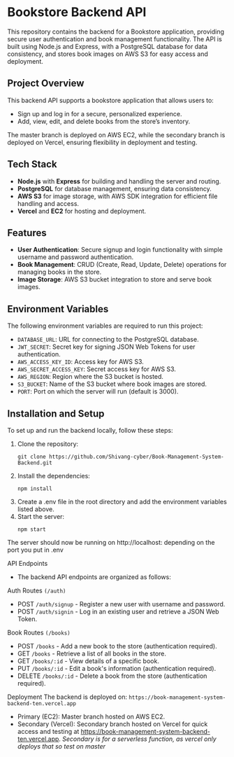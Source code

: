 # Bookstore Backend API

This repository contains the backend for a Bookstore application, providing secure user authentication and book management functionality. The API is built using Node.js and Express, with a PostgreSQL database for data consistency, and stores book images on AWS S3 for easy access and deployment.

## Project Overview

This backend API supports a bookstore application that allows users to:
- Sign up and log in for a secure, personalized experience.
- Add, view, edit, and delete books from the store’s inventory.

The master branch is deployed on AWS EC2, while the secondary branch is deployed on Vercel, ensuring flexibility in deployment and testing.

## Tech Stack

- **Node.js** with **Express** for building and handling the server and routing.
- **PostgreSQL** for database management, ensuring data consistency.
- **AWS S3** for image storage, with AWS SDK integration for efficient file handling and access.
- **Vercel** and **EC2** for hosting and deployment.

## Features

- **User Authentication**: Secure signup and login functionality with simple username and password authentication.
- **Book Management**: CRUD (Create, Read, Update, Delete) operations for managing books in the store.
- **Image Storage**: AWS S3 bucket integration to store and serve book images.

## Environment Variables

The following environment variables are required to run this project:

- `DATABASE_URL`: URL for connecting to the PostgreSQL database.
- `JWT_SECRET`: Secret key for signing JSON Web Tokens for user authentication.
- `AWS_ACCESS_KEY_ID`: Access key for AWS S3.
- `AWS_SECRET_ACCESS_KEY`: Secret access key for AWS S3.
- `AWS_REGION`: Region where the S3 bucket is hosted.
- `S3_BUCKET`: Name of the S3 bucket where book images are stored.
- `PORT`: Port on which the server will run (default is 3000).

## Installation and Setup

To set up and run the backend locally, follow these steps:

1. Clone the repository:
   ```
   git clone https://github.com/Shivang-cyber/Book-Management-System-Backend.git
   ```
2. Install the dependencies:
   ```
   npm install
   ```
3. Create a .env file in the root directory and add the environment variables listed above.
4. Start the server:
   ```
   npm start
   ```
The server should now be running on http://localhost:<PORT>
depending on the port you put in .env

API Endpoints
- The backend API endpoints are organized as follows:

Auth Routes `(/auth)`
- POST `/auth/signup` - Register a new user with username and password.
- POST `/auth/signin` - Log in an existing user and retrieve a JSON Web Token.
  
Book Routes `(/books)`
- POST `/books` - Add a new book to the store (authentication required).
- GET `/books` - Retrieve a list of all books in the store.
- GET `/books/:id` - View details of a specific book.
- PUT `/books/:id` - Edit a book's information (authentication required).
- DELETE `/books/:id` - Delete a book from the store (authentication required).

Deployment
The backend is deployed on: `https://book-management-system-backend-ten.vercel.app`

- Primary (EC2): Master branch hosted on AWS EC2.
- Secondary (Vercel): Secondary branch hosted on Vercel for quick access and testing at https://book-management-system-backend-ten.vercel.app.
*Secondary is for a serverless function, as vercel only deploys that so test on master*



